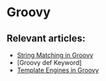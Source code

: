 # Groovy

## Relevant articles:

- [String Matching in Groovy](http://www.baeldung.com/)
- [Groovy def Keyword]
- [Template Engines in Groovy](https://www.baeldung.com/groovy-template-engines)
